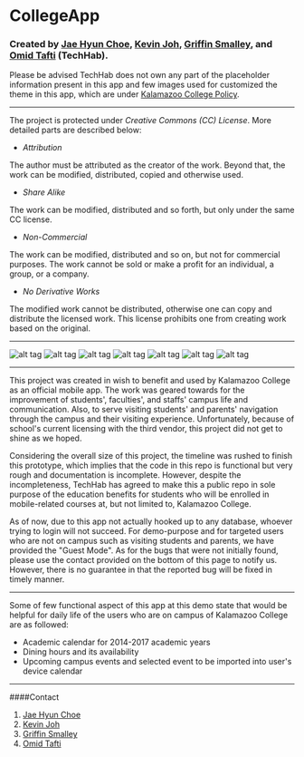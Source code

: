# CollegeApp
### Created by [Jae Hyun Choe](https://github.com/andrew00917), [Kevin Joh](https://github.com/guitarguise), [Griffin Smalley](https://github.com/gsmalley10), and [Omid Tafti](https://github.com/oat1345) (TechHab).

Please be advised TechHab does not own any part of the placeholder information present in this app and few images used for customized the theme in this app, which are under [Kalamazoo College Policy](https://reason.kzoo.edu/is/policies/).

___

The project is protected under *Creative Commons (CC) License*. More detailed parts are described below:

* *Attribution*

The author must be attributed as the creator of the work. Beyond that, the work can be modified, distributed, copied and otherwise used.
* *Share Alike*

The work can be modified, distributed and so forth, but only under the same CC license.
* *Non-Commercial*

The work can be modified, distributed and so on, but not for commercial purposes. The work cannot be sold or make a profit for an individual, a group, or a company.
* *No Derivative Works*

The modified work cannot be distributed, otherwise one can copy and distribute the licensed work. This license prohibits one from creating work based on the original.

___

![alt tag](https://cloud.githubusercontent.com/assets/8836645/7637563/d587ec66-fa3c-11e4-8059-eff79691adfc.png)
![alt tag](https://cloud.githubusercontent.com/assets/8836645/7637565/d5894110-fa3c-11e4-8d68-831a08d93426.png)
![alt tag](https://cloud.githubusercontent.com/assets/8836645/7637566/d589e70a-fa3c-11e4-85c9-57b4d196af7f.png)
![alt tag](https://cloud.githubusercontent.com/assets/8836645/7637561/d586e334-fa3c-11e4-8aa0-93e7464f6249.png)
![alt tag](https://cloud.githubusercontent.com/assets/8836645/7637564/d5894a48-fa3c-11e4-852f-5b99f446df00.png)
![alt tag](https://cloud.githubusercontent.com/assets/8836645/7637562/d5874f5e-fa3c-11e4-9fb9-d9fde5bcd34c.png)
![alt tag](https://cloud.githubusercontent.com/assets/8836645/7637567/d5913852-fa3c-11e4-8948-95f9571f8216.png)

___

This project was created in wish to benefit and used by Kalamazoo College as an official mobile app. The work was geared towards for the improvement of students', faculties', and staffs' campus life and communication. Also, to serve visiting students' and parents' navigation through the campus and their visiting experience. Unfortunately, because of school's current licensing with the third vendor, this project did not get to shine as we hoped.

Considering the overall size of this project, the timeline was rushed to finish this prototype, which implies that the code in this repo is functional but very rough and documentation is incomplete. However, despite the incompleteness, TechHab has agreed to make this a public repo in sole purpose of the education benefits for students who will be enrolled in mobile-related courses at, but not limited to, Kalamazoo College.

As of now, due to this app not actually hooked up to any database, whoever trying to login will not succeed. For demo-purpose and for targeted users who are not on campus such as visiting students and parents, we have provided the "Guest Mode". As for the bugs that were not initially found, please use the contact provided on the bottom of this page to notify us. However, there is no guarantee in that the reported bug will be fixed in timely manner.

___

Some of few functional aspect of this app at this demo state that would be helpful for daily life of the users who are on campus of Kalamazoo College are as followed:

* Academic calendar for 2014-2017 academic years
* Dining hours and its availability
* Upcoming campus events and selected event to be imported into user's device calendar

___

####Contact

1. [Jae Hyun Choe](jaehyun00917@gmail.com)
2. [Kevin Joh](guitarguise@gmail.com)
3. [Griffin Smalley](griffin.smalley@gmail.com)
4. [Omid Tafti](oat1345@gmail.com)

